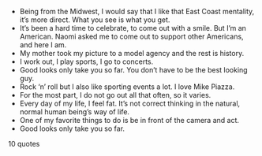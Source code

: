  - Being from the Midwest, I would say that I like that East Coast mentality, it’s more direct. What you see is what you get.
 - It’s been a hard time to celebrate, to come out with a smile. But I’m an American. Naomi asked me to come out to support other Americans, and here I am.
 - My mother took my picture to a model agency and the rest is history.
 - I work out, I play sports, I go to concerts.
 - Good looks only take you so far. You don’t have to be the best looking guy.
 - Rock ‘n’ roll but I also like sporting events a lot. I love Mike Piazza.
 - For the most part, I do not go out all that often, so it varies.
 - Every day of my life, I feel fat. It’s not correct thinking in the natural, normal human being’s way of life.
 - One of my favorite things to do is be in front of the camera and act.
 - Good looks only take you so far.

10 quotes
